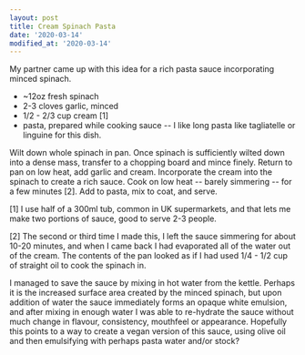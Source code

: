 ```yaml
---
layout: post
title: Cream Spinach Pasta
date: '2020-03-14'
modified_at: '2020-03-14'
---
```


My partner came up with this idea for a rich pasta sauce incorporating minced spinach.

* ~12oz fresh spinach
* 2-3 cloves garlic, minced
* 1/2 - 2/3 cup cream [1]
* pasta, prepared while cooking sauce -- I like long pasta like tagliatelle or linguine for this dish.

Wilt down whole spinach in pan. Once spinach is sufficiently wilted down into a dense mass, transfer to a chopping board and mince finely. Return to pan on low heat, add garlic and cream. Incorporate the cream into the spinach to create a rich sauce. Cook on low heat -- barely simmering -- for a few minutes [2]. Add to pasta, mix to coat, and serve.

[1] I use half of a 300ml tub, common in UK supermarkets, and that lets me make two portions of sauce, good to serve 2-3 people.

[2] The second or third time I made this, I left the sauce simmering for about 10-20 minutes, and when I came back I had evaporated all of the water out of the cream. The contents of the pan looked as if I had used 1/4 - 1/2 cup of straight oil to cook the spinach in.

I managed to save the sauce by mixing in hot water from the kettle. Perhaps it is the increased surface area created by the minced spinach, but upon addition of water the sauce immediately forms an opaque white emulsion, and after mixing in enough water I was able to re-hydrate the sauce without much change in flavour, consistency, mouthfeel or appearance. Hopefully this points to a way to create a vegan version of this sauce, using olive oil and then emulsifying with perhaps pasta water and/or stock?
